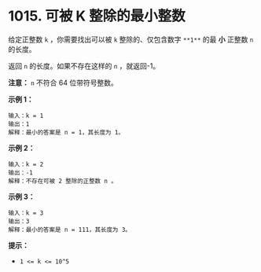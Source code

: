 # 1015. 可被 K 整除的最小整数

给定正整数 `k` ，你需要找出可以被 `k` 整除的、仅包含数字 `**1**` 的最 **小** 正整数 `n` 的长度。

返回 `n` 的长度。如果不存在这样的 `n` ，就返回-1。

**注意：** `n` 不符合 64 位带符号整数。

**示例 1：**

```()
输入：k = 1
输出：1
解释：最小的答案是 n = 1，其长度为 1。
```

**示例 2：**

```()
输入：k = 2
输出：-1
解释：不存在可被 2 整除的正整数 n 。
```

**示例 3：**

```()
输入：k = 3
输出：3
解释：最小的答案是 n = 111，其长度为 3。
```

**提示：**

- `1 <= k <= 10^5`
